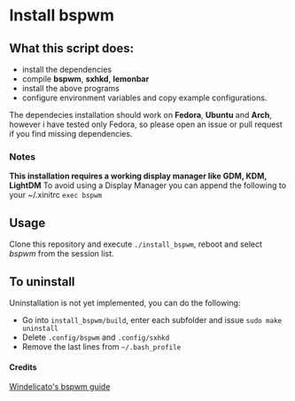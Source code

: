 # Install bspwm
## What this script does:
- install the dependencies
- compile __bspwm__, __sxhkd__, __lemonbar__ 
- install the above programs
- configure environment variables and copy example configurations.

The dependecies installation should work on __Fedora__, __Ubuntu__ and __Arch__, however i have tested only Fedora, so please open an issue or pull request if you find missing dependencies.
### Notes
__This installation requires a working display manager like GDM, KDM, LightDM__
To avoid using a Display Manager you can append the following to your ~/.xinitrc `exec bspwm`

## Usage
Clone this repository and execute `./install_bspwm`, reboot and select _bspwm_ from the session list.

## To uninstall
Uninstallation is not yet implemented, you can do the following:
- Go into `install_bspwm/build`, enter each subfolder and issue `sudo make uninstall`
- Delete `.config/bspwm` and `.config/sxhkd`
- Remove the last lines from `~/.bash_profile`

#### Credits
[Windelicato's bspwm guide](https://github.com/windelicato/dotfiles/wiki/bspwm-for-dummies)
